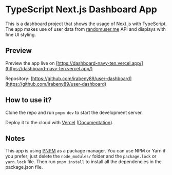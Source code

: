 # TypeScript Next.js Dashboard App

This is a dashboard project that shows the usage of Next.js with TypeScript.
The app makes use of user data from [randomuser.me](https://randomuser.me) API and displays with fine UI styling.

## Preview

Preview the app live on [https://dashboard-navy-ten.vercel.app/](https://dashboard-navy-ten.vercel.app/)

Repository: [https://github.com/irabeny89/user-dashboard](https://github.com/irabeny89/user-dashboard)

## How to use it?

Clone the repo and run `pnpm dev` to start the development server.

Deploy it to the cloud with [Vercel](https://vercel.com/new?utm_source=github&utm_medium=readme&utm_campaign=next-example) ([Documentation](https://nextjs.org/docs/deployment)).

## Notes

This app is using [PNPM](https://pnpm.io/) as a package manager.
You can use NPM or Yarn if you prefer; just delete the `node_modules/` folder and the `package.lock` or `yarn.lock` file. Then run `pnpm install` to install all the dependencies in the package.json file.
